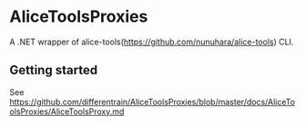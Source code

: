 # AliceToolsProxies
A .NET wrapper of alice-tools(https://github.com/nunuhara/alice-tools) CLI.

## Getting started 
See https://github.com/differentrain/AliceToolsProxies/blob/master/docs/AliceToolsProxies/AliceToolsProxy.md
